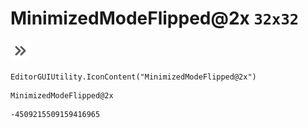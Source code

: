 # MinimizedModeFlipped@2x `32x32`
<img src="/img/MinimizedModeFlipped@2x.png" width=32 height=32>

``` CSharp
EditorGUIUtility.IconContent("MinimizedModeFlipped@2x")
```
```
MinimizedModeFlipped@2x
```
```
-4509215509159416965
```
